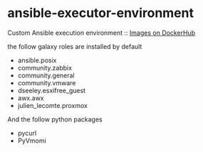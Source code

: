 # ansible-executor-environment

Custom Ansible execution environment :: [Images on DockerHub](https://hub.docker.com/r/fbraz3/ansible-executor-environment)

the follow galaxy roles are installed by default

- ansible.posix
- community.zabbix
- community.general
- community.vmware
- dseeley.esxifree_guest
- awx.awx
- julien_lecomte.proxmox

And the follow python packages

- pycurl
- PyVmomi
